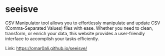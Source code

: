 # seeisve
CSV Manipulator tool allows you to effortlessly manipulate and update CSV (Comma-Separated Values) files with ease. Whether you need to clean, transform, or enrich your data, this website provides a user-friendly interface to accomplish your tasks efficiently.

Link: https://omar0ali.github.io/seeisve/
